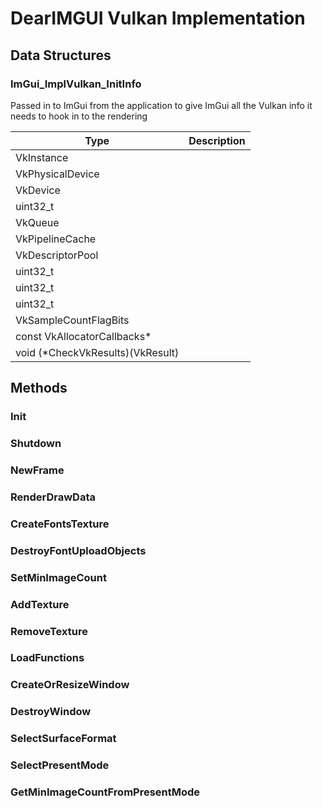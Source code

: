 # DearIMGUI Vulkan Implementation

## Data Structures

### ImGui_ImplVulkan_InitInfo

Passed in to ImGui from the application to give ImGui all the Vulkan info it needs to hook in to the rendering

|Type|Description|
|---|---|
|VkInstance||
|VkPhysicalDevice||
|VkDevice||
|uint32_t||
|VkQueue||
|VkPipelineCache||
|VkDescriptorPool||
|uint32_t||
|uint32_t||
|uint32_t||
|VkSampleCountFlagBits||
|const VkAllocatorCallbacks*||
|void (*CheckVkResults)(VkResult)||

## Methods

### Init

### Shutdown

### NewFrame

### RenderDrawData

### CreateFontsTexture

### DestroyFontUploadObjects

### SetMinImageCount

### AddTexture

### RemoveTexture

### LoadFunctions

### CreateOrResizeWindow

### DestroyWindow

### SelectSurfaceFormat

### SelectPresentMode

### GetMinImageCountFromPresentMode
